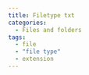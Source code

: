 ```yaml
---
title: Filetype txt
categories:
  - Files and folders
tags:
  - file
  - "file type"
  - extension
---
```

